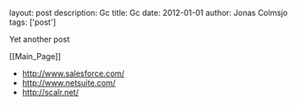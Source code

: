 layout: post
description: Gc
title: Gc
date: 2012-01-01
author: Jonas Colmsjo
tags: ['post']

Yet another post





[[Main_Page]]


* http://www.salesforce.com/
* http://www.netsuite.com/
* http://scalr.net/
